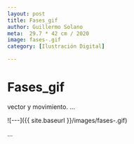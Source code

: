 ```yaml
---
layout: post
title: Fases_gif
author: Guillermo Solano
meta:  29.7 * 42 cm / 2020
image: fases-.gif
category: [Ilustración Digital]

---
```


Fases_gif
===============

vector y movimiento.
…

![---]({{ site.baseurl }}/images/fases-.gif)

…
